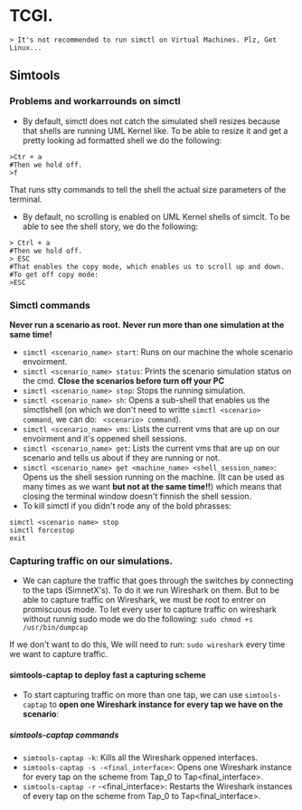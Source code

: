 # TCGI.
	> It's not recommended to run simctl on Virtual Machines. Plz, Get Linux...

## Simtools

### Problems and workarrounds on simctl
- By default, simctl does not catch the simulated shell resizes because that shells are running UML Kernel like. To be able to resize it and get a pretty looking ad formatted shell we do the following:
```
>Ctr + a
#Then we hold off.
>f
```
That runs stty commands to tell the shell the actual size parameters of the terminal.

- By default, no scrolling is enabled on UML Kernel shells of simclt. To be able to see the shell story, we do the following:
```
> Ctrl + a
#Then we hold off.
> ESC
#That enables the copy mode, which enables us to scroll up and down.
#To get off copy mode:
>ESC
```

### Simctl commands
**Never run a scenario as root.**
**Never run more than one simulation at the same time!**
- `simctl <scenario_name> start`: Runs on our machine the whole scenario envoirment.
- `simctl <scenario_name> status`: Prints the scenario simulation status on the cmd.
**Close the scenarios before turn off your PC**
- `simctl <scenario_name> stop`: Stops the running simulation.
- `simctl <scenario_name> sh`: Opens a sub-shell that enables us the simctlshell (on which we don't need to writte `simctl <scenario> command`, we can do: ` <scenario> command`).
- `simctl <scenario_name> vms`: Lists the current vms that are up on our envoirment and it's oppened shell sessions.
- `simctl <scenario_name> get`: Lists the current vms that are up on our scenario and tells us about if they are running or not.
- `simctl <scenario_name> get <machine_name> <shell_session_name>`: Opens us the shell session running on the machine. (It can be used as many times as we want **but not at the same time!!**) which means that closing the terminal window doesn't finnish the shell session.
- To kill simctl if you didn't rode any of the bold phrasses: 
```
simctl <scenario name> stop
simctl forcestop
exit
```
### Capturing traffic on our simulations.
- We can capture the traffic that goes through the switches by connecting to the taps (SimnetX's).
To do it we run Wireshark on them. But to be able to capture traffic on Wireshark, we must be root to entrer on promiscuous mode.
To let every user to capture traffic on wireshark without runnig sudo mode we do the following:
`sudo chmod +s /usr/bin/dumpcap`

If we don't want to do this, We will need to run: `sudo wireshark` every time we want to capture traffic.

#### simtools-captap to deploy fast a capturing scheme
- To start capturing traffic on more than one tap, we can use `simtools-captap` to **open one Wireshark instance for every tap we have on the scenario**:

##### simtools-captap commands
- `simtools-captap -k`: Kills all the Wireshark oppened interfaces.
- `simtools-captap -s -<final_interface>`: Opens one Wireshark instance for every tap on the scheme from Tap_0 to Tap<final_interface>.
- `simtools-captap -r` -<final_interface>: Restarts the Wireshark instances of every tap on the scheme from Tap_0 to Tap<final_interface>.
